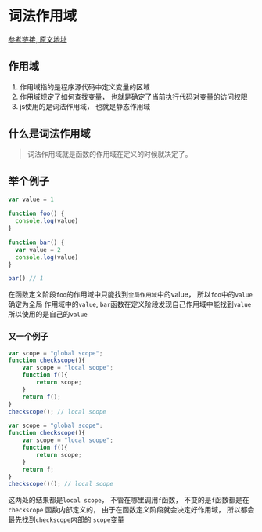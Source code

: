 # 词法作用域

[参考链接, 原文地址](https://github.com/mqyqingfeng/Blog/issues/3)

## 作用域

1. 作用域指的是程序源代码中定义变量的区域
2. 作用域规定了如何查找变量， 也就是确定了当前执行代码对变量的访问权限
3. js使用的是词法作用域， 也就是静态作用域

## 什么是词法作用域

> 词法作用域就是函数的作用域在定义的时候就决定了。

## 举个例子

```javascript
var value = 1

function foo() {
  console.log(value)
}

function bar() {
  var value = 2
  console.log(value)
}

bar() // 1
```

在函数定义阶段`foo`的作用域中只能找到`全局作用域`中的value， 所以`foo`中的`value`确定为全局
作用域中的`value`, `bar`函数在定义阶段发现自己作用域中能找到`value`所以使用的是自己的`value`

### 又一个例子

```javascript
var scope = "global scope";
function checkscope(){
    var scope = "local scope";
    function f(){
        return scope;
    }
    return f();
}
checkscope(); // local scope
```

```javascript
var scope = "global scope";
function checkscope(){
    var scope = "local scope";
    function f(){
        return scope;
    }
    return f;
}
checkscope()(); // local scope
```

这两处的结果都是`local scope`， 不管在哪里调用`f`函数， 不变的是`f`函数都是在`checkscope`
函数内部定义的， 由于在函数定义阶段就会决定好作用域， 所以都会最先找到`checkscope`内部的
`scope`变量
